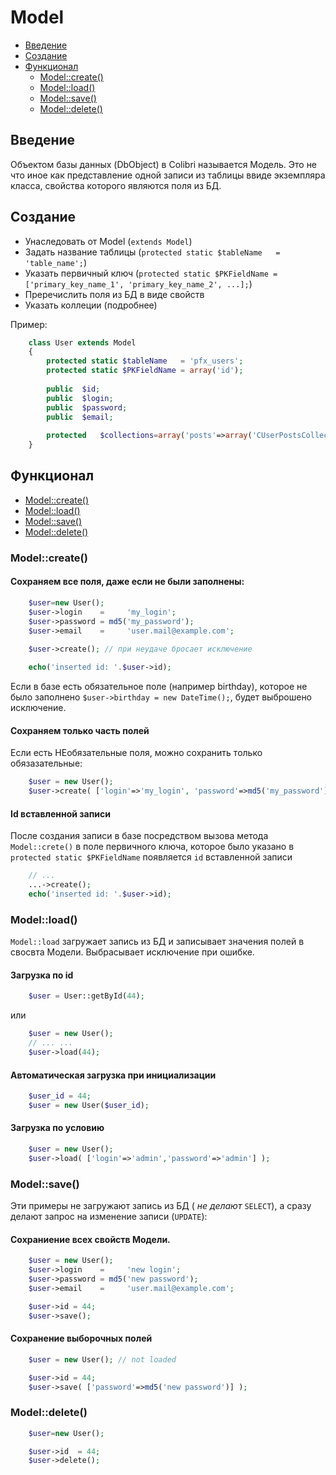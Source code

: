 Model
=====

- [Введение](#Введение)
- [Создание](#Создание)
- [Функционал](#Функционал)
  - [Model::create()](#modelcreate)
  - [Model::load()](#modelload)
  - [Model::save()](#modelsave)
  - [Model::delete()](#Modeldelete)

Введение
--------

Объектом базы данных (DbObject) в Colibri называется Модель. Это не что иное как представление
одной записи из таблицы ввиде экземпляра класса, свойства которого являются поля из БД.

Создание
--------

- Унаследовать от Model (`extends Model`)
- Задать название таблицы (`protected static $tableName   = 'table_name';`)
- Указать первичный ключ  (`protected static $PKFieldName = ['primary_key_name_1', 'primary_key_name_2', ...];`)
- Преречислить поля из БД в виде свойств
- Указать коллеции (подробнее)

Пример:
```php
	class User extends Model
	{
		protected static $tableName   = 'pfx_users';
		protected static $PKFieldName = array('id');
		
		public	$id;
		public	$login;
		public	$password;
		public	$email;
		
		protected	$collections=array('posts'=>array('CUserPostsCollection',null));
	}
```

Функционал
----------

- [Model::create()](#modelcreate)
- [Model::load()](#modelload)
- [Model::save()](#modeltsave)
- [Model::delete()](#modeldelete)


### Model::create()

#### Сохраняем все поля, даже если не были заполнены:
```php
	$user=new User();
	$user->login    =     'my_login';
	$user->password = md5('my_password');
	$user->email    =     'user.mail@example.com';

	$user->create(); // при неудаче бросает исключение
	
	echo('inserted id: '.$user->id);
```
Если в базе есть обязательное поле (например birthday), которое не было заполнено `$user->birthday = new DateTime();`,
будет выброшено исключение.

#### Сохраняем только часть полей

Если есть НЕобязательные поля, можно сохранить только обязазательные:
```php
	$user = new User();
	$user->create( ['login'=>'my_login', 'password'=>md5('my_password')] );
```
#### Id вставленной записи

После создания записи в базе посредством вызова метода `Model::crete()`
в поле первичного ключа, которое было указано в `protected static $PKFieldName` появляется `id` вставленной записи
```php
	// ...
	...->create();
	echo('inserted id: '.$user->id);
```

### Model::load()

`Model::load` загружает запись из БД и записывает значения полей в свосвта Модели.
Выбрасывает исключение при ошибке.

#### Загрузка по id
```php
	$user = User::getById(44);
```
или
```php
	$user = new User();
	// ... ...
	$user->load(44);
```
#### Автоматическая загрузка при инициализации
```php
	$user_id = 44;
	$user = new User($user_id);
```
#### Загрузка по условию
```php
	$user = new User();
	$user->load( ['login'=>'admin','password'=>'admin'] );
```


### Model::save()

Эти примеры не загружают запись из БД ( _не делают_ `SELECT`),
а сразу делают запрос на изменение записи (`UPDATE`):

#### Сохраниение всех свойств Модели.
```php
	$user = new User();
	$user->login    =     'new login';
	$user->password = md5('new password');
	$user->email    =     'user.mail@example.com';

	$user->id = 44;
	$user->save();
```
#### Сохранение выборочных полей
```php
	$user = new User(); // not loaded

	$user->id = 44;
	$user->save( ['password'=>md5('new password')] );
```


### Model::delete()
```php
	$user=new User();

	$user->id  = 44;
	$user->delete();
```

